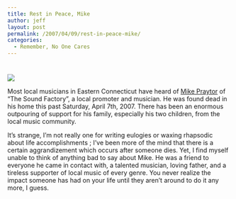 ```yaml
---
title: Rest in Peace, Mike
author: jeff
layout: post
permalink: /2007/04/09/rest-in-peace-mike/
categories:
  - Remember, No One Cares
---
```

# 

![][1]

Most local musicians in Eastern Connecticut have heard of [Mike Praytor][2] of “The Sound Factory”, a local promoter and musician. He was found dead in his home this past Saturday, April 7th, 2007. There has been an enormous outpouring of support for his family, especially his two children, from the local music community.

 [1]: http://evokeband.googlepages.com/ripmike.jpg
 [2]: http://www.myspace.com/mikepraytor

It’s strange, I’m not really one for writing eulogies or waxing rhapsodic about life accomplishments ; I’ve been more of the mind that there is a certain aggrandizement which occurs after someone dies. Yet, I find myself unable to think of anything bad to say about Mike. He was a friend to everyone he came in contact with, a talented musician, loving father, and a tireless supporter of local music of every genre. You never realize the impact someone has had on your life until they aren’t around to do it any more, I guess.